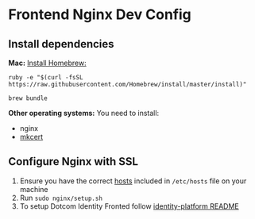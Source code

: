 # Frontend Nginx Dev Config

## Install dependencies

__Mac:__ [Install Homebrew:](http://brew.sh/#install)

    ruby -e "$(curl -fsSL https://raw.githubusercontent.com/Homebrew/install/master/install)"

    brew bundle

__Other operating systems:__
You need to install:
- nginx
- [mkcert](https://github.com/FiloSottile/mkcert)


## Configure Nginx with SSL

1. Ensure you have the correct [hosts](hosts) included in `/etc/hosts` file on your machine
1. Run `sudo nginx/setup.sh`
1. To setup Dotcom Identity Fronted follow [identity-platform README](https://github.com/guardian/identity-platform)

